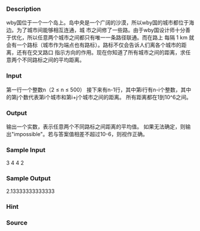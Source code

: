 
### Description
wby国位于一个一个岛上。岛中央是一个广阔的沙漠，所以wby国的城市都位于海边。为了城市间能够相互连通，城
市之间修了一些路。由于wby国设计师十分善于优化，所以任意两个城市之间都只有唯一一条路径联通。而在路上
每隔 1 km 就会有一个路标（城市作为端点也有路标）。路标不仅会告诉人们离各个城市的距离，还有在交叉路口
指示方向的作用。现在你知道了所有城市之间的距离，求任意两个不同路标之间的平均距离。

### Input
第一行一个整数n（2 ≤ n ≤ 500）
接下来有n-1行，其中第i行有n-i个整数，其中的第j个数代表第i个城市和第i+j个城市之间的距离。
所有距离都在1到10^6之间。

### Output
输出一个实数，表示任意两个不同路标之间距离的平均值。
如果无法确定，则输出"impossible"。若与答案值相差不超过10-6，则视作正确。

### Sample Input
3
4 4
2
### Sample Output
2.13333333333333
### Hint


### Source
